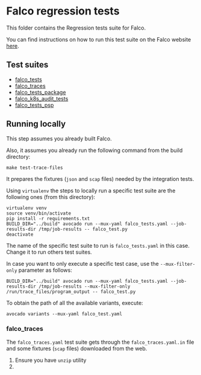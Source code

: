 # Falco regression tests

This folder contains the Regression tests suite for Falco.

You can find instructions on how to run this test suite on the Falco website [here](https://falco.org/docs/source/#run-regression-tests).

## Test suites

- [falco_tests](./falco_tests.yaml)
- [falco_traces](./falco_traces.yaml.in)
- [falco_tests_package](./falco_tests_package.yaml)
- [falco_k8s_audit_tests](./falco_k8s_audit_tests.yaml)
- [falco_tests_psp](./falco_tests_psp.yaml)

## Running locally

This step assumes you already built Falco.

Also, it assumes you already run the following command from the build directory:

```console
make test-trace-files
```

It prepares the fixtures (`json` and `scap` files) needed by the integration tests.

Using `virtualenv` the steps to locally run a specific test suite are the following ones (from this directory):

```console
virtualenv venv
source venv/bin/activate
pip install -r requirements.txt
BUILD_DIR="../build" avocado run --mux-yaml falco_tests.yaml --job-results-dir /tmp/job-results -- falco_test.py
deactivate
```

The name of the specific test suite to run is `falco_tests.yaml` in this case. Change it to run others test suites.

In case you want to only execute a specific test case, use the `--mux-filter-only` parameter as follows:

```console
BUILD_DIR="../build" avocado run --mux-yaml falco_tests.yaml --job-results-dir /tmp/job-results --mux-filter-only /run/trace_files/program_output -- falco_test.py
```

To obtain the path of all the available variants, execute:

```console
avocado variants --mux-yaml falco_test.yaml
```

### falco_traces

The `falco_traces.yaml` test suite gets through the `falco_traces.yaml.in` file and some fixtures (`scap` files) downloaded from the web.

1. Ensure you have `unzip` utility
2. 